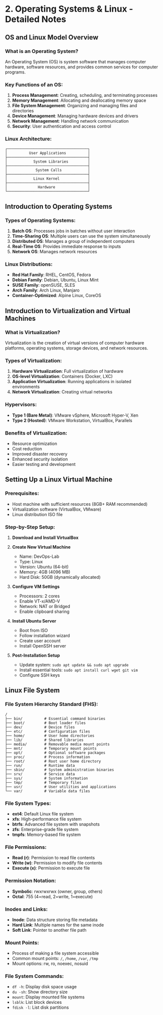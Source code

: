 # 2. Operating Systems & Linux - Detailed Notes

## OS and Linux Model Overview

### What is an Operating System?
An Operating System (OS) is system software that manages computer hardware, software resources, and provides common services for computer programs.

### Key Functions of an OS:
1. **Process Management**: Creating, scheduling, and terminating processes
2. **Memory Management**: Allocating and deallocating memory space
3. **File System Management**: Organizing and managing files and directories
4. **Device Management**: Managing hardware devices and drivers
5. **Network Management**: Handling network communication
6. **Security**: User authentication and access control

### Linux Architecture:
```
┌─────────────────────────────────────┐
│          User Applications          │
├─────────────────────────────────────┤
│            System Libraries         │
├─────────────────────────────────────┤
│             System Calls            │
├─────────────────────────────────────┤
│            Linux Kernel             │
├─────────────────────────────────────┤
│              Hardware               │
└─────────────────────────────────────┘
```

## Introduction to Operating Systems

### Types of Operating Systems:
1. **Batch OS**: Processes jobs in batches without user interaction
2. **Time-Sharing OS**: Multiple users can use the system simultaneously
3. **Distributed OS**: Manages a group of independent computers
4. **Real-Time OS**: Provides immediate response to inputs
5. **Network OS**: Manages network resources

### Linux Distributions:
- **Red Hat Family**: RHEL, CentOS, Fedora
- **Debian Family**: Debian, Ubuntu, Linux Mint
- **SUSE Family**: openSUSE, SLES
- **Arch Family**: Arch Linux, Manjaro
- **Container-Optimized**: Alpine Linux, CoreOS

## Introduction to Virtualization and Virtual Machines

### What is Virtualization?
Virtualization is the creation of virtual versions of computer hardware platforms, operating systems, storage devices, and network resources.

### Types of Virtualization:
1. **Hardware Virtualization**: Full virtualization of hardware
2. **OS-level Virtualization**: Containers (Docker, LXC)
3. **Application Virtualization**: Running applications in isolated environments
4. **Network Virtualization**: Creating virtual networks

### Hypervisors:
- **Type 1 (Bare Metal)**: VMware vSphere, Microsoft Hyper-V, Xen
- **Type 2 (Hosted)**: VMware Workstation, VirtualBox, Parallels

### Benefits of Virtualization:
- Resource optimization
- Cost reduction
- Improved disaster recovery
- Enhanced security isolation
- Easier testing and development

## Setting Up a Linux Virtual Machine

### Prerequisites:
- Host machine with sufficient resources (8GB+ RAM recommended)
- Virtualization software (VirtualBox, VMware)
- Linux distribution ISO file

### Step-by-Step Setup:
1. **Download and Install VirtualBox**
2. **Create New Virtual Machine**
   - Name: DevOps-Lab
   - Type: Linux
   - Version: Ubuntu (64-bit)
   - Memory: 4GB (4096 MB)
   - Hard Disk: 50GB (dynamically allocated)

3. **Configure VM Settings**
   - Processors: 2 cores
   - Enable VT-x/AMD-V
   - Network: NAT or Bridged
   - Enable clipboard sharing

4. **Install Ubuntu Server**
   - Boot from ISO
   - Follow installation wizard
   - Create user account
   - Install OpenSSH server

5. **Post-Installation Setup**
   - Update system: `sudo apt update && sudo apt upgrade`
   - Install essential tools: `sudo apt install curl wget git vim`
   - Configure SSH keys

## Linux File System

### File System Hierarchy Standard (FHS):
```
/
├── bin/          # Essential command binaries
├── boot/         # Boot loader files
├── dev/          # Device files
├── etc/          # Configuration files
├── home/         # User home directories
├── lib/          # Shared libraries
├── media/        # Removable media mount points
├── mnt/          # Temporary mount points
├── opt/          # Optional software packages
├── proc/         # Process information
├── root/         # Root user home directory
├── run/          # Runtime data
├── sbin/         # System administration binaries
├── srv/          # Service data
├── sys/          # System information
├── tmp/          # Temporary files
├── usr/          # User utilities and applications
└── var/          # Variable data files
```

### File System Types:
- **ext4**: Default Linux file system
- **xfs**: High-performance file system
- **btrfs**: Advanced file system with snapshots
- **zfs**: Enterprise-grade file system
- **tmpfs**: Memory-based file system

### File Permissions:
- **Read (r)**: Permission to read file contents
- **Write (w)**: Permission to modify file contents
- **Execute (x)**: Permission to execute file

### Permission Notation:
- **Symbolic**: rwxrwxrwx (owner, group, others)
- **Octal**: 755 (4=read, 2=write, 1=execute)

### Inodes and Links:
- **Inode**: Data structure storing file metadata
- **Hard Link**: Multiple names for the same inode
- **Soft Link**: Pointer to another file path

### Mount Points:
- Process of making a file system accessible
- Common mount points: `/`, `/home`, `/var`, `/tmp`
- Mount options: rw, ro, noexec, nosuid

### File System Commands:
- `df -h`: Display disk space usage
- `du -sh`: Show directory size
- `mount`: Display mounted file systems
- `lsblk`: List block devices
- `fdisk -l`: List disk partitions
